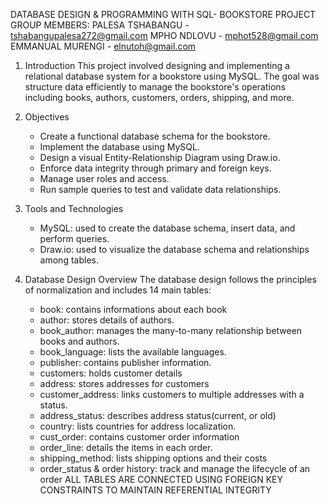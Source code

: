 DATABASE DESIGN & PROGRAMMING WITH SQL- BOOKSTORE PROJECT
GROUP MEMBERS: PALESA TSHABANGU - tshabangupalesa272@gmail.com
               MPHO NDLOVU - mphot528@gmail.com
               EMMANUAL MURENGI - elnutoh@gmail.com

1. Introduction
   This project involved designing and implementing a relational database system for a bookstore using MySQL.
   The goal was structure data efficiently to manage the bookstore's operations including books, authors, customers, orders, shipping, and more.

2. Objectives
   - Create a functional database schema for the bookstore.
   - Implement the database using MySQL.
   - Design a visual Entity-Relationship Diagram using Draw.io.
   - Enforce data integrity through primary and foreign keys.
   - Manage user roles and access.
   - Run sample queries to test and validate data relationships.
  
3. Tools and Technologies
   - MySQL: used to create the database schema, insert data, and perform queries.
   - Draw.io: used to visualize the database schema and relationships among tables.

4. Database Design Overview
   The database design follows the principles of normalization and includes 14 main tables:
   - book: contains informations about each book
   - author: stores details of authors.
   - book_author: manages the many-to-many relationship between books and authors.
   - book_language: lists the available languages.
   - publisher: contains publisher information.
   - customers: holds customer details
   - address: stores addresses for customers
   - customer_address: links customers to multiple addresses with a status.
   - address_status: describes address status(current, or old)
   - country: lists countries for address localization.
   - cust_order: contains customer order information
   - order_line: details the items in each order.
   - shipping_method: lists shipping options and their costs
   - order_status & order history: track and manage the lifecycle of an order
  ALL TABLES ARE CONNECTED USING FOREIGN KEY CONSTRAINTS TO MAINTAIN REFERENTIAL INTEGRITY
